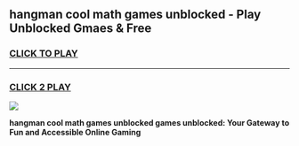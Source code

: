 
## hangman cool math games unblocked - Play Unblocked Gmaes & Free
<h3>
<a href="https://premium.freeplayer.one?title=hangman_cool_math_games_unblocked&ref=20F">CLICK TO PLAY</a></h3>
<hr>

<h3>
<a href="https://premium.freeplayer.one?title=hangman_cool_math_games_unblocked&ref=20F">CLICK 2 PLAY</a>
  
</h3>

<a href="https://premium.freeplayer.one?title=hangman_cool_math_games_unblocked&ref=20F/"><img src="https://clearcache.store/games.png"></a>


**hangman cool math games unblocked games unblocked: Your Gateway to Fun and Accessible Online Gaming**
